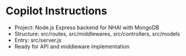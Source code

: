# Copilot Instructions

- Project: Node.js Express backend for NHAI with MongoDB
- Structure: src/routes, src/middlewares, src/controllers, src/models
- Entry: src/server.js
- Ready for API and middleware implementation
